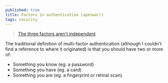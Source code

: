 ```yaml
---
published: true
title: Factors in authentication (apenwarr)
tags: security
---
```

> [The three factors aren't independent](https://apenwarr.ca/log/20190114)

The traditional definition of multi-factor authentication (although I couldn't find a reference to where it originated) is that you should have two or more of:
- Something you know (eg. a password)
- Something you have (eg. a card)
- Something you are (eg. a fingerprint or retinal scan).

